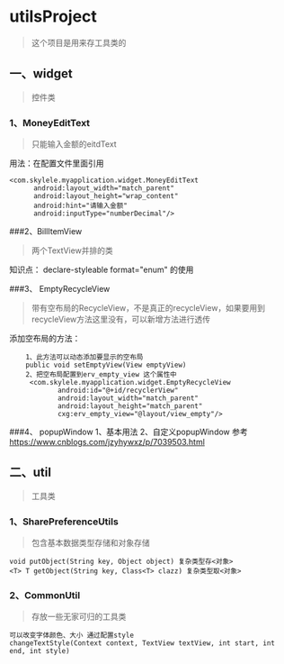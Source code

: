 # utilsProject
>这个项目是用来存工具类的

## 一、widget
>控件类

### 1、MoneyEditText
> 只能输入金额的eitdText
 
  用法：在配置文件里面引用

  	<com.skylele.myapplication.widget.MoneyEditText
          android:layout_width="match_parent"
          android:layout_height="wrap_content"
          android:hint="请输入金额"
          android:inputType="numberDecimal"/>

###2、BillItemView
>两个TextView并排的类

知识点：
 declare-styleable format="enum" 的使用
	
###3、 EmptyRecycleView
>带有空布局的RecycleView，不是真正的recycleView，如果要用到recycleView方法这里没有，可以新增方法进行透传

添加空布局的方法：

		1、此方法可以动态添加要显示的空布局
		public void setEmptyView(View emptyView)
		2、把空布局配置到erv_empty_view 这个属性中
		 <com.skylele.myapplication.widget.EmptyRecycleView
                android:id="@+id/recyclerView"
                android:layout_width="match_parent"
                android:layout_height="match_parent"
                cxg:erv_empty_view="@layout/view_empty"/>

###4、 popupWindow
    1、基本用法
    2、自定义popupWindow
    参考 https://www.cnblogs.com/jzyhywxz/p/7039503.html

	
## 二、util
> 工具类

### 1、SharePreferenceUtils
>包含基本数据类型存储和对象存储

	void putObject(String key, Object object) 复杂类型存<对象>
	<T> T getObject(String key, Class<T> clazz) 复杂类型取<对象>
### 2、CommonUtil
> 存放一些无家可归的工具类

	可以改变字体颜色、大小 通过配置style
	changeTextStyle(Context context, TextView textView, int start, int end, int style)